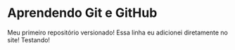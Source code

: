 # Aprendendo Git e GitHub
 Meu primeiro repositório versionado!
 Essa linha eu adicionei diretamente no site! Testando!
